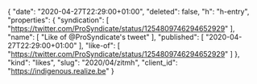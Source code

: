{
  "date": "2020-04-27T22:29:00+01:00",
  "deleted": false,
  "h": "h-entry",
  "properties": {
    "syndication": [
      "https://twitter.com/ProSyndicate/status/1254809746294652929"
    ],
    "name": [
      "Like of @ProSyndicate's tweet"
    ],
    "published": [
      "2020-04-27T22:29:00+01:00"
    ],
    "like-of": [
      "https://twitter.com/ProSyndicate/status/1254809746294652929"
    ]
  },
  "kind": "likes",
  "slug": "2020/04/zitmh",
  "client_id": "https://indigenous.realize.be"
}
